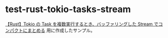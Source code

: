 # test-rust-tokio-tasks-stream

[【Rust】Tokio の Task を複数実行するとき、バッファリングした Stream でコンパクトにまとめる](https://zenn.dev/hankei6km/articles/tokio-tasks-with-buffered-stream-in-rust) 用に作成したサンプル。
